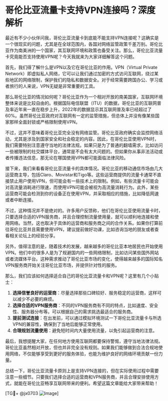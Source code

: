 # 哥伦比亚流量卡支持VPN连接吗？深度解析

最近有不少小伙伴问我，哥伦比亚流量卡到底能不能支持VPN连接呢？这确实是一个很现实的问题，尤其是在全球范围内，各国对网络监管政策千差万别。哥伦比亚作为南美洲的一个国家，其互联网环境和政策也备受关注。那么，哥伦比亚流量卡究竟能否支持使用VPN呢？今天我就来为大家详细解答这个问题。

首先，我们得了解什么是VPN以及它在哥伦比亚的作用。VPN（Virtual Private Network）即虚拟私人网络，它可以让我们通过加密的方式访问互联网，绕过某些地区的网络限制，保护我们的隐私和数据安全。对于经常需要跨国办公、学习或者旅行的人来说，VPN无疑是非常重要的工具。

那么哥伦比亚的情况如何呢？哥伦比亚作为一个相对开放的南美国家，互联网环境整体来说是比较自由的。根据国际电信联盟（ITU）的数据，哥伦比亚的互联网普及率近年来一直在稳步上升，2022年的数据显示其互联网普及率已经超过了60%。虽然哥伦比亚政府对互联网有一定的监管措施，但总体上并没有像某些国家那样全面封锁或严格限制使用VPN。

不过，这并不意味着哥伦比亚完全没有网络监管。哥伦比亚政府确实会监控网络活动，尤其是涉及到国家安全和社会稳定的内容。因此，在哥伦比亚使用VPN时，我们需要特别注意遵守当地的法律法规。如果只是为了普通的翻墙需求，比如访问一些被限制的社交媒体平台，通常是不会有太大问题的。但如果你从事非法活动或者传播违法信息，那无论在哪国使用VPN都可能面临法律风险。

接下来，我们来看看哥伦比亚流量卡的具体情况。哥伦比亚的移动通信市场由几大运营商主导，包括Claro、Movistar和Tigo等。这些运营商提供的流量卡通常不直接禁止用户使用VPN，但可能会有一些技术上的限制。例如，有些流量卡可能会对高流量消耗进行限速，而使用VPN可能会被视为高流量消耗行为。此外，某些运营商可能会检测到你的设备正在使用VPN，并采取相应的措施，比如降低网速或者中断连接。

不过，这种情况并不是绝对的。许多用户反馈称，他们在哥伦比亚使用流量卡时，只要选择合适的VPN服务商，并且合理控制流量使用量，就可以顺利地连接和使用网络。当然，这也取决于具体的运营商和服务商之间的合作关系。如果你打算前往哥伦比亚并且需要使用VPN，建议提前做好功课，比如咨询当地的朋友或者查看相关论坛上的经验分享。

另外，值得注意的是，随着技术的发展，越来越多的哥伦比亚本地居民也开始使用VPN。他们中的很多人是为了规避国内的一些网络限制，比如访问某些国外网站或者流媒体平台。这种需求推动了哥伦比亚市场的变化，使得越来越多的国际知名VPN服务商开始关注哥伦比亚市场，并提供针对性的服务。

那么，我们应该如何选择适合自己的哥伦比亚流量卡和VPN呢？这里有几个小贴士：

1. **选择信誉良好的运营商**：尽量选择那些口碑较好、服务稳定的运营商，这样可以减少不必要的麻烦。
2. **选择合适的VPN服务商**：不同的VPN服务商有不同的特点，比如速度、安全性、服务器分布等。可以根据自己的需求挑选最适合的服务商。
3. **提前测试连接**：在出发前，可以通过模拟环境测试一下哥伦比亚流量卡与所选VPN的兼容性，确保到了当地后能够正常使用。
4. **合理规划流量使用**：避免短时间内大量使用流量，以免引起运营商的注意。

最后，我想提醒大家，在任何地方使用互联网都要保持警惕，遵守当地法律法规。哥伦比亚虽然相对开放，但也并非完全没有规则。如果我们能够做到合法合规地使用网络，不仅能够享受到更好的服务体验，也能为维护良好的网络环境贡献一份力量。

总结一下，哥伦比亚流量卡原则上是支持VPN连接的，但在实际使用过程中需要注意一些细节。只要我们选择合适的运营商和VPN服务商，并且合理安排使用方式，就能在哥伦比亚畅享互联网带来的便利。希望这篇文章能给大家带来帮助！

[TG💪+ @jx0703 ![Image](https://github.com/user-attachments/assets/dbca1d08-cadb-493c-b0ec-ad6f7a83f270)]